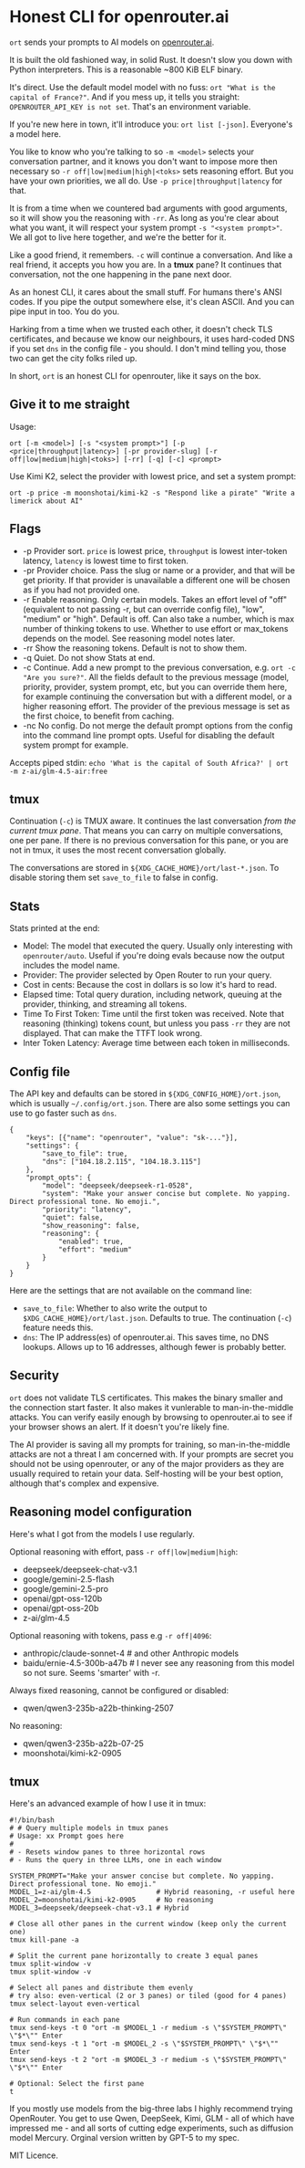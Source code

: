 # Honest CLI for openrouter.ai

`ort` sends your prompts to AI models on [openrouter.ai](https://openrouter.ai/).

It is built the old fashioned way, in solid Rust. It doesn't slow you down with Python interpreters. This is a reasonable ~800 KiB ELF binary.

It's direct. Use the default model model with no fuss: `ort "What is the capital of France?"`. And if you mess up, it tells you straight: `OPENROUTER_API_KEY is not set`. That's an environment variable.

If you're new here in town, it'll introduce you: `ort list [-json]`. Everyone's a model here.

You like to know who you're talking to so `-m <model>` selects your conversation partner, and it knows you don't want to impose more then necessary so `-r off|low|medium|high|<toks>` sets reasoning effort. But you have your own priorities, we all do. Use `-p price|throughput|latency` for that.

It is from a time when we countered bad arguments with good arguments, so it will show you the reasoning with `-rr`. As long as you're clear about what you want, it will respect your system prompt `-s "<system prompt>"`. We all got to live here together, and we're the better for it.

Like a good friend, it remembers. `-c` will continue a conversation. And like a real friend, it accepts you how you are. In a **tmux** pane? It continues that conversation, not the one happening in the pane next door.

As an honest CLI, it cares about the small stuff. For humans there's ANSI codes. If you pipe the output somewhere else, it's clean ASCII. And you can pipe input in too. You do you.

Harking from a time when we trusted each other, it doesn't check TLS certificates, and because we know our neighbours, it uses hard-coded DNS if you set `dns` in the config file - you should. I don't mind telling you, those two can get the city folks riled up.

In short, `ort` is an honest CLI for openrouter, like it says on the box.

## Give it to me straight

Usage:
```
ort [-m <model>] [-s "<system prompt>"] [-p <price|throughput|latency>] [-pr provider-slug] [-r off|low|medium|high|<toks>] [-rr] [-q] [-c] <prompt>
```

Use Kimi K2, select the provider with lowest price, and set a system prompt:
```
ort -p price -m moonshotai/kimi-k2 -s "Respond like a pirate" "Write a limerick about AI"
```

## Flags

- -p Provider sort. `price` is lowest price, `throughput` is lowest inter-token latency, `latency` is lowest time to first token.
- -pr Provider choice. Pass the slug or name or a provider, and that will be get priority. If that provider is unavailable a different one will be chosen as if you had not provided one.
- -r Enable reasoning. Only certain models. Takes an effort level of "off" (equivalent to not passing -r, but can override config file), "low", "medium" or "high". Default is off. Can also take a number, which is max number of thinking tokens to use. Whether to use effort or max_tokens depends on the model. See reasoning model notes later.
- -rr Show the reasoning tokens. Default is not to show them.
- -q Quiet. Do not show Stats at end.
- -c Continue. Add a new prompt to the previous conversation, e.g. `ort -c "Are you sure?"`. All the fields default to the previous message (model, priority, provider, system prompt, etc, but you can override them here, for example continuing the conversation but with a different model, or a higher reasoning effort. The provider of the previous message is set as the first choice, to benefit from caching.
- -nc No config. Do not merge the default prompt options from the config into the command line prompt opts. Useful for disabling the default system prompt for example.

Accepts piped stdin: `echo 'What is the capital of South Africa?' | ort -m z-ai/glm-4.5-air:free`

## tmux

Continuation (`-c`) is TMUX aware. It continues the last conversation *from the current tmux pane*. That means you can carry on multiple conversations, one per pane. If there is no previous conversation for this pane, or you are not in tmux, it uses the most recent conversation globally.

The conversations are stored in `${XDG_CACHE_HOME}/ort/last-*.json`. To disable storing them set `save_to_file` to false in config.

## Stats

Stats printed at the end:

- Model: The model that executed the query. Usually only interesting with `openrouter/auto`. Useful if you're doing evals because now the output includes the model name.
- Provider: The provider selected by Open Router to run your query.
- Cost in cents: Because the cost in dollars is so low it's hard to read.
- Elapsed time: Total query duration, including network, queuing at the provider, thinking, and streaming all tokens.
- Time To First Token: Time until the first token was received. Note that reasoning (thinking) tokens count, but unless you pass `-rr` they are not displayed. That can make the TTFT look wrong.
- Inter Token Latency: Average time between each token in milliseconds.

## Config file

The API key and defaults can be stored in `${XDG_CONFIG_HOME}/ort.json`, which is usually `~/.config/ort.json`. There are also some settings you can use to go faster such as `dns`.

```
{
    "keys": [{"name": "openrouter", "value": "sk-..."}],
    "settings": {
        "save_to_file": true,
        "dns": ["104.18.2.115", "104.18.3.115"]
    },
    "prompt_opts": {
        "model": "deepseek/deepseek-r1-0528",
        "system": "Make your answer concise but complete. No yapping. Direct professional tone. No emoji.",
        "priority": "latency",
        "quiet": false,
        "show_reasoning": false,
        "reasoning": {
            "enabled": true,
            "effort": "medium"
        }
    }
}
```

Here are the settings that are not available on the command line:

- `save_to_file`: Whether to also write the output to `$XDG_CACHE_HOME}/ort/last.json`. Defaults to true. The continuation (`-c`) feature needs this.
- `dns`: The IP address(es) of openrouter.ai. This saves time, no DNS lookups. Allows up to 16 addresses, although fewer is probably better.

## Security

`ort` does not validate TLS certificates. This makes the binary smaller and the connection start faster. It also makes it vunlerable to man-in-the-middle attacks. You can verify easily enough by browsing to openrouter.ai to see if your browser shows an alert. If it doesn't you're likely fine.

The AI provider is saving all my prompts for training, so man-in-the-middle attacks are not a threat I am concerned with. If your prompts are secret you should not be using openrouter, or any of the major providers as they are usually required to retain your data. Self-hosting will be your best option, although that's complex and expensive.

## Reasoning model configuration

Here's what I got from the models I use regularly.

Optional reasoning with effort, pass `-r off|low|medium|high`:

- deepseek/deepseek-chat-v3.1
- google/gemini-2.5-flash
- google/gemini-2.5-pro
- openai/gpt-oss-120b
- openai/gpt-oss-20b
- z-ai/glm-4.5

Optional reasoning with tokens, pass e.g `-r off|4096`:

- anthropic/claude-sonnet-4 # and other Anthropic models
- baidu/ernie-4.5-300b-a47b # I never see any reasoning from this model so not sure. Seems 'smarter' with -r.

Always fixed reasoning, cannot be configured or disabled:

- qwen/qwen3-235b-a22b-thinking-2507

No reasoning:

- qwen/qwen3-235b-a22b-07-25
- moonshotai/kimi-k2-0905

## tmux

Here's an advanced example of how I use it in tmux:

```
#!/bin/bash
# # Query multiple models in tmux panes
# Usage: xx Prompt goes here
#
# - Resets window panes to three horizontal rows
# - Runs the query in three LLMs, one in each window

SYSTEM_PROMPT="Make your answer concise but complete. No yapping. Direct professional tone. No emoji."
MODEL_1=z-ai/glm-4.5                # Hybrid reasoning, -r useful here
MODEL_2=moonshotai/kimi-k2-0905     # No reasoning
MODEL_3=deepseek/deepseek-chat-v3.1 # Hybrid

# Close all other panes in the current window (keep only the current one)
tmux kill-pane -a

# Split the current pane horizontally to create 3 equal panes
tmux split-window -v
tmux split-window -v

# Select all panes and distribute them evenly
# try also: even-vertical (2 or 3 panes) or tiled (good for 4 panes)
tmux select-layout even-vertical

# Run commands in each pane
tmux send-keys -t 0 "ort -m $MODEL_1 -r medium -s \"$SYSTEM_PROMPT\" \"$*\"" Enter
tmux send-keys -t 1 "ort -m $MODEL_2 -s \"$SYSTEM_PROMPT\" \"$*\"" Enter
tmux send-keys -t 2 "ort -m $MODEL_3 -r medium -s \"$SYSTEM_PROMPT\" \"$*\"" Enter

# Optional: Select the first pane
t
```

If you mostly use models from the big-three labs I highly recommend trying OpenRouter. You get to use Qwen, DeepSeek, Kimi, GLM - all of which have impressed me - and all sorts of cutting edge experiments, such as diffusion model Mercury.
Orginal version written by GPT-5 to my spec.

MIT Licence.

